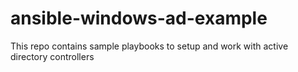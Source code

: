 # ansible-windows-ad-example
This repo contains sample playbooks to setup and work with active directory controllers
